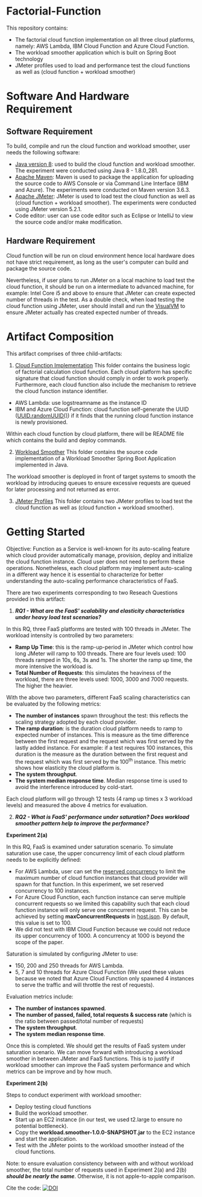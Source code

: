 # Factorial-Function
This repository contains:
* The factorial cloud function implementation on all three cloud platforms, namely: AWS Lambda, IBM Cloud Function and Azure Cloud Function.
* The workload smoother application which is built on Spring Boot technology
* JMeter profiles used to load and performance test the cloud functions as well as (cloud function + workload smoother)

# Software And Hardware Requirement
## Software Requirement
To build, compile and run the cloud function and workload smoother, user needs the following software:
* [Java version 8](https://www.oracle.com/java/technologies/javase/javase8u211-later-archive-downloads.html): used to build the cloud function and workload smoother. The experiment were conducted using Java 8 - 1.8.0_281.
* [Apache Maven](https://maven.apache.org): Maven is used to package the application for uploading the source code to AWS Console or via Command Line Interface (IBM and Azure). The experiments were conducted on Maven version 3.6.3.
* [Apache JMeter](https://jmeter.apache.org): JMeter is used to load test the cloud function as well as (cloud function + workload smoother). The experiments were conducted using JMeter version 5.2.1.
* Code editor: user can use code editor such as Eclipse or IntelliJ to view the source code and/or make modification.

## Hardware Requirement
Cloud function will be run on cloud environment hence local hardware does not have strict requirement, as long as the user's computer can build and package the source code.

Nevertheless, if user plans to run JMeter on a local machine to load test the cloud function, it should be run on a intermediate to advanced machine, for example: Intel Core i5 and above to ensure that JMeter can create expected number of threads in the test. As a double check, when load testing the cloud function using JMeter, user should install and run the [VisualVM](https://visualvm.github.io) to ensure JMeter actually has created expected number of threads.

# Artifact Composition
This artifact comprises of three child-artifacts:
1. [Cloud Function Implementation](cloud-function-implementation)
This folder contains the business logic of factorial calculation cloud function. Each cloud platform has specific signature that cloud function should comply in order to work properly. Furthermore, each cloud function also include the mechanism to retrieve the cloud function instance identifier.
* AWS Lambda: use logstreamname as the instance ID
* IBM and Azure Cloud Function: cloud function self-generate the UUID ([UUID.randomUUID()](https://docs.oracle.com/javase/7/docs/api/java/util/UUID.html)) if it finds that the running cloud function instance is newly provisioned.

Within each cloud function by cloud platform, there will be README file which contains the build and deploy commands.

2. [Workload Smoother](workload-smoother)
This folder contains the source code implementation of a Workload Smoother Spring Boot Application implemented in Java. 

The workload smoother is deployed in front of target systems to smooth the workload by introducing queues to ensure excessive requests are queued for later processing and not returned as error.

3. [JMeter Profiles](jmeter-profiles)
This folder contains two JMeter profiles to load test the cloud function as well as (cloud function + workload smoother).

# Getting Started
Objective: Function as a Service is well-known for its auto-scaling feature which cloud provider automatically manage, provision, deploy and initialize the cloud function instance. Cloud user does not need to perform these operations. Nonetheless, each cloud platform may implement auto-scaling in a different way hence it is essential to characterize for better understanding the auto-scaling performance characteristics of FaaS.

There are two experiments corresponding to two Reseach Questions provided in this artifact:

1. ***RQ1 - What are the FaaS' scalability and elasticity characteristics under heavy load test scenarios?***

In this RQ, three FaaS platforms are tested with 100 threads in JMeter. The workload intensity is controlled by two parameters:
* **Ramp Up Time**: this is the ramp-up-period in JMeter which control how long JMeter will ramp to 100 threads. There are four levels used: 100 threads ramped in 10s, 6s, 3s and 1s. The shorter the ramp up time, the more intensive the workload is.
* **Total Number of Requests**: this simulates the heaviness of the workload, there are three levels used: 1000, 3000 and 7000 requests. The higher the heavier.

With the above two parameters, different FaaS scaling characteristics can be evaluated by the following metrics:
* **The number of instances** spawn throughout the test: this reflects the scaling strategy adopted by each cloud provider.
* **The ramp duration**: is the duration cloud platform needs to ramp to expected number of instances. This is measure as the time difference between the first request and the request which was first served by the lastly added instance. For example: if a test requires 100 instances, this duration is the measure as the duration between the first request and the request which was first served by the 100<sup>th</sup> instance. This metric shows how elasticity the cloud platform is.
* **The system throughput**.
* **The system median response time**. Median response time is used to avoid the interference introduced by cold-start.

Each cloud platform will go through 12 tests (4 ramp up times x 3 workload levels) and measured the above 4 metrics for evaluation.

2. ***RQ2 - What is FaaS' performance under saturation? Does workload smoother pattern help to improve the performance?***

**Experiment 2(a)**

In this RQ, FaaS is examined under saturation scenario. To simulate saturation use case, the upper concurrency limit of each cloud platform needs to be explicitly defined:
* For AWS Lambda, user can set the [reserved concurrency](https://docs.aws.amazon.com/lambda/latest/dg/configuration-concurrency.html) to limit the maximum number of cloud function instances that cloud provider will spawn for that function. In this experiment, we set reserved concurrency to 100 instances.
* For Azure Cloud Function, each function instance can serve multiple concurrent requests so we limited this capability such that each cloud function instance will only serve one concurrent request. This can be achieved by setting **maxConcurrentRequests** in [host.json](cloud-function-implementation/azure-factorial/host.json#L10). By default, this value is set to 100.
* We did not test with IBM Cloud Function because we could not reduce its upper concurrency of 1000. A concurrency at 1000 is beyond the scope of the paper.

Saturation is simulated by configuring JMeter to use:
* 150, 200 and 250 threads for AWS Lambda.
* 5, 7 and 10 threads for Azure Cloud Function (We used these values because we noted that Azure Cloud Function only spawned 4 instances to serve the traffic and will throttle the rest of requests).

Evaluation metrics include:
* **The number of instances spawned**.
* **The number of passed, failed, total requests & success rate** (which is the ratio between passed/total number of requests)
* **The system throughput**.
* **The system median response time**.

Once this is completed. We should get the results of FaaS system under saturation scenario. We can move forward with introducing a workload smoother in between JMeter and FaaS functions. This is to justify if workload smoother can improve the FaaS system performance and which metrics can be improve and by how much.

**Experiment 2(b)**

Steps to conduct experiment with workload smoother:
* Deploy testing cloud functions
* Build the workload smoother.
* Start up an EC2 instance (in our test, we used t2.large to ensure no potential bottleneck).
* Copy the **workload.smoother-1.0.0-SNAPSHOT.jar** to the EC2 instance and start the application.
* Test with the JMeter points to the workload smoother instead of the cloud functions.

Note: to ensure evaluation consistency between with and without workload smoother, the total number of requests used in Experiment 2(a) and 2(b) ***should be nearly the same***. Otherwise, it is not apple-to-apple comparison.

Cite the code: [![DOI](https://zenodo.org/badge/400673905.svg)](https://zenodo.org/badge/latestdoi/400673905)
